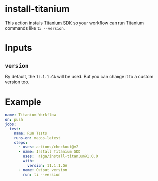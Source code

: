 # install-titanium

This action installs [Titanium SDK](https://titaniumsdk.com) so your workflow can run
Titanium commands like `ti --version`.

# Inputs

## `version`

By default, the `11.1.1.GA` will be used. But you can change it to a custom version too.

# Example

```yaml
name: Titanium Workflow
on: push
jobs:
  test:
    name: Run Tests
    runs-on: macos-latest
    steps:
      - uses: actions/checkout@v2
      - name: Install Titanium SDK
        uses:  m1ga/install-titanium@1.0.0
        with:
          version: 11.1.1.GA
      - name: Output version
        run: ti --version
```
